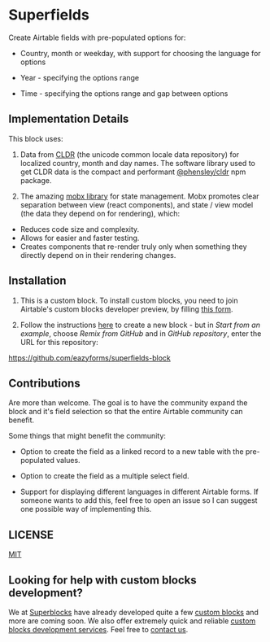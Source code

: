 # Superfields

Create Airtable fields with pre-populated options for:

- Country, month or weekday, with support for choosing the language for options

- Year - specifying the options range

- Time - specifying the options range and gap between options

## Implementation Details

This block uses:

1. Data from [CLDR](http://cldr.unicode.org/) (the unicode common locale data repository) for localized country, month and day names. The software library used to get CLDR data is the compact and performant [@phensley/cldr](@phensley/cldr) npm package.

2. The amazing [mobx library](https://mobx.js.org/README.html) for state management. Mobx promotes clear separation between view (react components), and state / view model (the data they depend on for rendering), which:

- Reduces code size and complexity.
- Allows for easier and faster testing.
- Creates components that re-render truly only when something they directly depend on in their rendering changes.

## Installation

1. This is a custom block. To install custom blocks, you need to join Airtable's custom blocks developer preview, by filling [this form](https://airtable.com/shrEvq5IlQqYxWkaS).

2. Follow the instructions [here](https://airtable.com/developers/blocks/guides/hello-world-tutorial#create-a-new-block) to create a new block - but in _Start from an example_, choose _Remix from GitHub_ and in _GitHub repository_, enter the URL for this repository:

https://github.com/eazyforms/superfields-block

## Contributions

Are more than welcome. The goal is to have the community expand the block and it's field selection so that the entire Airtable community can benefit.

Some things that might benefit the community:

- Option to create the field as a linked record to a new table with the pre-populated values.

- Option to create the field as a multiple select field.

- Support for displaying different languages in different Airtable forms. If someone wants to add this, feel free to open an issue so I can suggest one possible way of implementing this.

## LICENSE

[MIT](LICENSE.md)

## Looking for help with custom blocks development?

We at [Superblocks](https://superblocks.at) have already developed quite a few [custom blocks](https://superblocks.at/#blocks) and more are coming soon. We also offer extremely quick and reliable [custom blocks development services](https://superblocks.at/#services). Feel free to [contact us](https://superblocks.at/#services).
